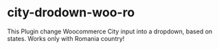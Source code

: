 # city-drodown-woo-ro
This Plugin change Woocommerce City input into a dropdown, based on states. Works only with Romania country!
